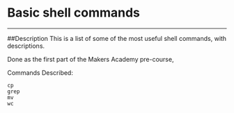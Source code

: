 # Basic shell commands
---------------------

##Description
This is a list of some of the most useful shell commands, with descriptions.

Done as the first part of the Makers Academy pre-course, 

Commands Described:

````
cp
grep
mv
wc
````


